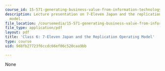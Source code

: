 ```yaml
---
course_id: 15-571-generating-business-value-from-information-technology-spring-2009
description: Lecture presentation on 7-Eleven Japan and the replication operating
  model.
file_location: /coursemedia/15-571-generating-business-value-from-information-technology-spring-2009/9d8fb27723f6ccdc66ef06c520caa9bb_MIT15_571s09_lec06.pdf
file_type: application/pdf
layout: pdf
title: 'Class 6: 7-Eleven Japan and the Replication Operating Model'
type: course
uid: 9d8fb27723f6ccdc66ef06c520caa9bb

---
```

None